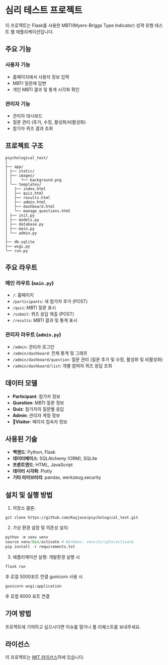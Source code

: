 # 심리 테스트 프로젝트

이 프로젝트는 Flask를 사용한 MBTI(Myers-Briggs Type Indicator) 성격 유형 테스트 웹 애플리케이션입니다.

## 주요 기능

### 사용자 기능
- 홈페이지에서 사용자 정보 입력
- MBTI 질문에 답변
- 개인 MBTI 결과 및 통계 시각화 확인

### 관리자 기능
- 관리자 대시보드
- 질문 관리 (추가, 수정, 활성화/비활성화)
- 참가자 퀴즈 결과 조회

## 프로젝트 구조
```text
psychological_test/
│
├── app/
│ ├── static/
│ ├── images/
│ │    └── background.png
│ └── templates/
│   ├── index.html
│   ├── quiz.html
│   ├── results.html
│   ├── admin.html
│   ├── dashboard.html
│   └── manage_questions.html
│ ├── init.py
│ ├── models.py
│ ├── database.py
│ ├── main.py
│ └── admin.py
│
├── db.sqlite
├── wsgi.py
└── run.py
```

## 주요 라우트

### 메인 라우트 (`main.py`)
- `/`: 홈페이지
- `/participants`: 새 참가자 추가 (POST)
- `/quiz`: MBTI 질문 표시
- `/submit`: 퀴즈 응답 제출 (POST)
- `/results`: MBTI 결과 및 통계 표시

### 관리자 라우트 (`admin.py`)
- `/admin`: 관리자 로그인
- `/admin/dashboard`: 전체 통계 및 그래프
- `/admin/dashboard/question`: 질문 관리 (질문 추가 및 수정, 활성화 및 비활성화)
- `/admin/dashboard/list`: 개별 참여자 퀴즈 응답 조회

## 데이터 모델

- **Participant**: 참가자 정보
- **Question**: MBTI 질문 정보
- **Quiz**: 참가자의 질문별 응답
- **Admin**: 관리자 계정 정보
- **Visitor**: 페이지 접속자 정보

## 사용된 기술

- **백엔드**: Python, Flask
- **데이터베이스**: SQLAlchemy (ORM), SQLite
- **프론트엔드**: HTML, JavaScript
- **데이터 시각화**: Plotly
- **기타 라이브러리**: pandas, werkzeug.security

## 설치 및 실행 방법

1. 저장소 클론:
```git
git clone https://github.com/Kayjace/psychological_test.git
```
2. 가상 환경 설정 및 의존성 설치:
```python
python -m venv venv
source venv/bin/activate # Windows: venv\Scripts\activate
pip install -r requirements.txt
```
3. 애플리케이션 실행:
개발환경 실행 시
```
flask run
```
후 로컬 5000포트 연결
gunicorn 사용 시
```
gunicorn wsgi:application
```
후 로컬 8000 포트 연결
## 기여 방법

프로젝트에 기여하고 싶으시다면 이슈를 열거나 풀 리퀘스트를 보내주세요.

## 라이선스

이 프로젝트는 [MIT 라이선스](LICENSE)하에 있습니다.
